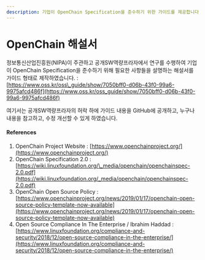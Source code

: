 ```yaml
---
description: 기업이 OpenChain Specification을 준수하기 위한 가이드를 제공합니다.
---
```


# OpenChain 해설서

정보통신산업진흥원\(NIPA\)이 주관하고 공개SW역량프라자에서 연구를 수행하여 기업이 OpenChain Specification을 준수하기 위해 필요한 사항들을 설명하는 해설서를 가이드 형태로 제작하였습니다. : [https://www.oss.kr/oss\_guide/show/7050bff0-d06b-43f0-99a6-9975afcd486f](https://www.oss.kr/oss_guide/show/7050bff0-d06b-43f0-99a6-9975afcd486f)

여기서는 공개SW역량프라자의 허락 하에 가이드 내용을 GitHub에 공개하고, 누구나 내용을 참고하고, 수정  개선할 수 있게 하였습니다. 

#### References

1. OpenChain Project Website : [https://www.openchainproject.org/](https://www.openchainproject.org/)
2. OpenChain Specification 2.0 : [https://wiki.linuxfoundation.org/\_media/openchain/openchainspec-2.0.pdf](https://wiki.linuxfoundation.org/_media/openchain/openchainspec-2.0.pdf)
3. OpenChain Open Source Policy : [https://www.openchainproject.org/news/2019/01/17/openchain-open-source-policy-template-now-available](https://www.openchainproject.org/news/2019/01/17/openchain-open-source-policy-template-now-available)
4. Open Source Compliance In The Enterprise / Ibrahim Haddad : [https://www.linuxfoundation.org/compliance-and-security/2018/12/open-source-compliance-in-the-enterprise/](https://www.linuxfoundation.org/compliance-and-security/2018/12/open-source-compliance-in-the-enterprise/)



